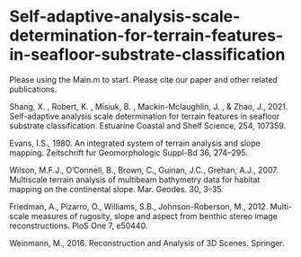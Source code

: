 # Self-adaptive-analysis-scale-determination-for-terrain-features-in-seafloor-substrate-classification
Please using the Main.m to start.
Please cite our paper and other related publications.

Shang, X. , Robert, K. ,  Misiuk, B. , Mackin-Mclaughlin, J. , &  Zhao, J., 2021. Self-adaptive analysis scale determination for terrain features in seafloor substrate classification. Estuarine Coastal and Shelf Science, 254, 107359.

Evans, I.S., 1980. An integrated system of terrain analysis and slope mapping. Zeitschrift
fur Geomorphologic Suppl-Bd 36, 274–295.

Wilson, M.F.J., O’Connell, B., Brown, C., Guinan, J.C., Grehan, A.J., 2007. Multiscale
terrain analysis of multibeam bathymetry data for habitat mapping on the
continental slope. Mar. Geodes. 30, 3–35.

Friedman, A., Pizarro, O., Williams, S.B., Johnson-Roberson, M., 2012. Multi-scale
measures of rugosity, slope and aspect from benthic stereo image reconstructions.
PloS One 7, e50440.

Weinmann, M., 2016. Reconstruction and Analysis of 3D Scenes. Springer.
